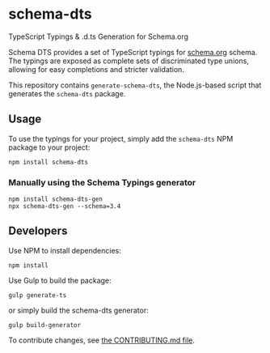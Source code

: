 # schema-dts

TypeScript Typings &amp; .d.ts Generation for Schema.org

Schema DTS provides a set of TypeScript typings for
[schema.org](https://schema.org) schema. The typings are exposed as complete
sets of discriminated type unions, allowing for easy completions and stricter
validation.

This repository contains `generate-schema-dts`, the Node.js-based script that
generates the `schema-dts` package.

## Usage

To use the typings for your project, simply add the `schema-dts` NPM package to
your project:

    npm install schema-dts

### Manually using the Schema Typings generator

    npm install schema-dts-gen
    npx schema-dts-gen --schema=3.4

## Developers

Use NPM to install dependencies:

    npm install

Use Gulp to build the package:

    gulp generate-ts

or simply build the schema-dts generator:

    gulp build-generator

To contribute changes, see [the CONTRIBUTING.md file](./CONTRIBUTING.md).

